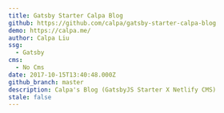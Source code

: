 ```yaml
---
title: Gatsby Starter Calpa Blog
github: https://github.com/calpa/gatsby-starter-calpa-blog
demo: https://calpa.me/
author: Calpa Liu
ssg:
  - Gatsby
cms:
  - No Cms
date: 2017-10-15T13:40:48.000Z
github_branch: master
description: Calpa's Blog (GatsbyJS Starter X Netlify CMS)
stale: false
---
```

